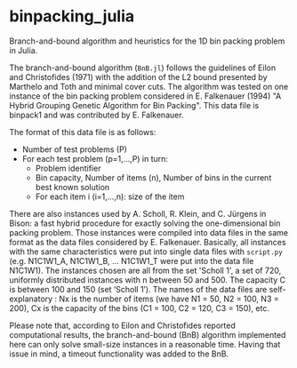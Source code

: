 # binpacking_julia
Branch-and-bound algorithm and heuristics for the 1D bin packing problem in Julia.

The branch-and-bound algorithm (`BnB.jl`) follows the guidelines of Eilon and Christofides (1971) with
the addition of the L2 bound presented by Marthelo and Toth and minimal cover cuts. The algorithm was 
tested on one instance of the bin packing problem considered in E. Falkenauer (1994) "A Hybrid Grouping
Genetic Algorithm for Bin Packing". This data file is binpack1 and was contributed by E. Falkenauer.

The format of this data file is as follows:
- Number of test problems (P)  
- For each test problem (p=1,...,P) in turn:  
   * Problem identifier
   * Bin capacity, Number of items (n), Number of bins in the current
                                      best known solution
   * For each item i (i=1,...,n): size of the item
   
There are also instances  used by A. Scholl, R. Klein, and C. Jürgens in Bison: a fast hybrid procedure 
for exactly solving the one-dimensional bin packing problem. Those instances were compiled into data
files in the same format as the data files considered by E. Falkenauer. Basically, all instances with
the same characteristics were put into single data files with `script.py` (e.g. N1C1W1_A, N1C1W1_B, ... N1C1W1_T were put
into the data file N1C1W1). The instances chosen are all from the set 'Scholl 1', a set of 720,
uniformly distributed instances with n between 50 and 500. The capacity C is between 100 and 150 (set ‘Scholl 1’).
The names of the data files are self-explanatory : Nx is the number of items (we have N1 = 50, N2 = 100, N3 = 200),
Cx is the capacity of the bins (C1 = 100, C2 = 120, C3 = 150), etc.
   
   
Please note that, according to Eilon and Christofides reported computational results, the 
branch-and-bound (BnB) algorithm implemented here can only solve small-size instances in a
reasonable time. Having that issue in mind, a timeout functionality was added to the BnB.
